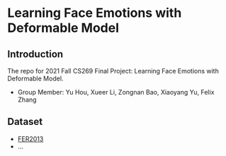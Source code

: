 # Learning Face Emotions with Deformable Model

## Introduction
The repo for 2021 Fall CS269 Final Project: Learning Face Emotions with Deformable Model. 
- Group Member:
Yu Hou, Xueer Li, Zongnan Bao, Xiaoyang Yu, Felix Zhang

## Dataset
- [FER2013](https://www.kaggle.com/c/challenges-in-representation-learning-facial-expression-recognition-challenge/data)
- ...